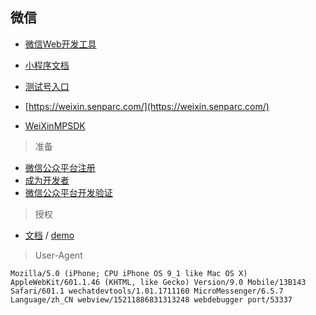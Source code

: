 ## 微信

- [微信Web开发工具](https://mp.weixin.qq.com/debug/wxadoc/dev/devtools/download.html)
- [小程序文档](https://mp.weixin.qq.com/debug/wxadoc/dev/devtools/devtools.html)
- [测试号入口](https://mp.weixin.qq.com/debug/cgi-bin/sandbox?t=sandbox/login)


- [https://weixin.senparc.com/](https://weixin.senparc.com/)
- [WeiXinMPSDK](https://github.com/JeffreySu/WeiXinMPSDK)


> 准备

- [微信公众平台注册](http://www.cnblogs.com/szw/archive/2013/05/20/3089479.html)
- [成为开发者](http://www.cnblogs.com/szw/archive/2013/05/27/3100713.html)
- [微信公众平台开发验证](http://www.cnblogs.com/szw/p/3202857.html)


> 授权

- [文档](http://doc.weixin.senparc.com/html/Methods_T_Senparc_Weixin_MP_AdvancedAPIs_OAuthApi.htm) / [demo](http://www.cnblogs.com/szw/p/3764275.html)


> User-Agent

    Mozilla/5.0 (iPhone; CPU iPhone OS 9_1 like Mac OS X) AppleWebKit/601.1.46 (KHTML, like Gecko) Version/9.0 Mobile/13B143 Safari/601.1 wechatdevtools/1.01.1711160 MicroMessenger/6.5.7 Language/zh_CN webview/15211886831313248 webdebugger port/53337

    
